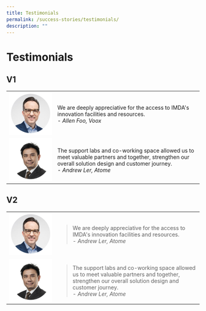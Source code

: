 ```yaml
---
title: Testimonials
permalink: /success-stories/testimonials/
description: ""
---
```

# Testimonials

## V1
<table>
	<tr>
		<td style="width:25%; text-align: center; vertical-align:middle; border-bottom:none;"><img src="/images/Community/Mentors/alan-hellawell.png"></td>
		<td style="vertical-align:middle; border-bottom:none;">We are deeply appreciative for the access to IMDA's innovation facilities and resources.
			<br><i>- Allen Foo, Voox<i>
		</td>
	</tr>
		<tr>
		<td style="width:25%; text-align: center; vertical-align:middle; border-bottom:none;"><img src="/images/Community/Mentors/andrewler.png"></td>
		<td style="vertical-align:middle; border-bottom:none;">The support labs and co-working space allowed us to meet valuable partners and together, strengthen our overall solution design and customer journey.
			<br><i>- Andrew Ler, Atome<i>
		</td>
	</tr>
</table>

## V2
<table>
	<tr>
		<td style="width:25%; text-align: center; vertical-align:middle; border-bottom:none;"><img src="/images/Community/Mentors/alan-hellawell.png"></td>
		<td style="vertical-align:middle; border-bottom:none;">
			<blockquote>
			We are deeply appreciative for the access to IMDA's innovation facilities and resources.
			<br><i>- Andrew Ler, Atome<i>
			</blockquote>
		</td>
	</tr>
		<tr>
		<td style="width:25%; text-align: center; vertical-align:middle;"><img src="/images/Community/Mentors/andrewler.png"></td>
		<td style="vertical-align:middle;">
			<blockquote>
				The support labs and co-working space allowed us to meet valuable partners and together, strengthen our overall solution design and customer journey.
			<br><i>- Andrew Ler, Atome<i>
			</blockquote>
		</td>
	</tr>
</table>